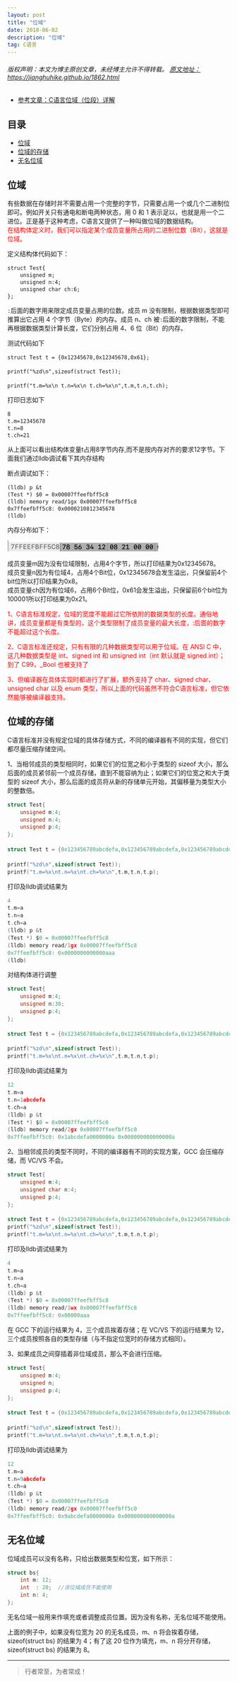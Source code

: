 ```yaml
---
layout: post
title: "位域"
date: 2018-06-02
description: "位域"
tag: C语言
---
```



<h6>
  版权声明：本文为博主原创文章，未经博主允许不得转载。
  <a target="_blank" href="https://jianghuhike.github.io/1862.html">
  原文地址：https://jianghuhike.github.io/1862.html 
  </a>
</h6>

- [参考文章：C语言位域（位段）详解](http://c.biancheng.net/view/2037.html)





## 目录

* [位域](#content1)
* [位域的存储](#content2)
* [无名位域](#content3)




<!-- ************************************************ -->
## <a id="content1"></a>位域
有些数据在存储时并不需要占用一个完整的字节，只需要占用一个或几个二进制位即可。例如开关只有通电和断电两种状态，用 0 和 1 表示足以，也就是用一个二进位。正是基于这种考虑，C语言又提供了一种叫做位域的数据结构。    
<span style="color:red">在结构体定义时，我们可以指定某个成员变量所占用的二进制位数（Bit），这就是位域。</span>

定义结构体代码如下：
```objc
struct Test{
    unsigned m;
    unsigned n:4;
    unsigned char ch:6;
};
```
`:`后面的数字用来限定成员变量占用的位数。成员 m 没有限制，根据数据类型即可推算出它占用 4 个字节（Byte）的内存。成员 n、ch 被`:`后面的数字限制，不能再根据数据类型计算长度，它们分别占用 4、6 位（Bit）的内存。

测试代码如下
```objc
struct Test t = {0x12345678,0x12345678,0x61};

printf("%zd\n",sizeof(struct Test));

printf("t.m=%x\n t.n=%x\n t.ch=%x\n",t.m,t.n,t.ch);
```

打印日志如下
```objc
8
t.m=12345678
t.n=8
t.ch=21
```

从上面可以看出结构体变量t占用8字节内存,而不是按内存对齐的要求12字节。下面我们通过lldb调试看下其内存结构

断点调试如下：
```objc
(lldb) p &t
(Test *) $0 = 0x00007ffeefbff5c8
(lldb) memory read/1gx 0x00007ffeefbff5c8
0x7ffeefbff5c8: 0x0000210812345678 
(lldb) 
```
内存分布如下：

<img src="/images/c/c1.png" alt="img">

成员变量m因为没有位域限制，占用4个字节，所以打印结果为0x12345678。      
成员变量n因为有位域4，占用4个Bit位，0x12345678会发生溢出，只保留前4个bit位所以打印结果为0x8。      
成员变量ch因为有位域6，占用6个Bit位，0x61会发生溢出，只保留前6个bit位为100001所以打印结果为0x21。      

<span style="color:red">1、C语言标准规定，位域的宽度不能超过它所依附的数据类型的长度。通俗地讲，成员变量都是有类型的，这个类型限制了成员变量的最大长度，:后面的数字不能超过这个长度。</span>

<span style="color:red">2、C语言标准还规定，只有有限的几种数据类型可以用于位域。在 ANSI C 中，这几种数据类型是 int、signed int 和 unsigned int（int 默认就是 signed int）；到了 C99，_Bool 也被支持了</span>

<span style="color:red">3、但编译器在具体实现时都进行了扩展，额外支持了 char、signed char、unsigned char 以及 enum 类型，所以上面的代码虽然不符合C语言标准，但它依然能够被编译器支持。</span>



<!-- ************************************************ -->
## <a id="content2"></a>位域的存储
C语言标准并没有规定位域的具体存储方式，不同的编译器有不同的实现，但它们都尽量压缩存储空间。

1、当相邻成员的类型相同时，如果它们的位宽之和小于类型的 sizeof 大小，那么后面的成员紧邻前一个成员存储，直到不能容纳为止；如果它们的位宽之和大于类型的 sizeof 大小，那么后面的成员将从新的存储单元开始，其偏移量为类型大小的整数倍。
```c
struct Test{
    unsigned m:4;
    unsigned n:4;
    unsigned p:4;
};

struct Test t = {0x123456789abcdefa,0x123456789abcdefa,0x123456789abcdefa};

printf("%zd\n",sizeof(struct Test));
printf("t.m=%x\nt.n=%x\nt.ch=%x\n",t.m,t.n,t.p);
```

打印及lldb调试结果为
```c
4
t.m=a
t.n=a
t.ch=a
(lldb) p &t
(Test *) $0 = 0x00007ffeefbff5c8
(lldb) memory read/1gx 0x00007ffeefbff5c8
0x7ffeefbff5c8: 0x0000000000000aaa
(lldb)
```

对结构体进行调整
```c
struct Test{
    unsigned m:4;
    unsigned n:30;
    unsigned p:4;
};

struct Test t = {0x123456789abcdefa,0x123456789abcdefa,0x123456789abcdefa};

printf("%zd\n",sizeof(struct Test));
printf("t.m=%x\nt.n=%x\nt.ch=%x\n",t.m,t.n,t.p);
```

打印及lldb调试结果为
```c
12
t.m=a
t.n=1abcdefa
t.ch=a
(lldb) p &t 
(Test *) $0 = 0x00007ffeefbff5c0
(lldb) memory read/2gx 0x00007ffeefbff5c0
0x7ffeefbff5c0: 0x1abcdefa0000000a 0x000000000000000a
```

2、当相邻成员的类型不同时，不同的编译器有不同的实现方案，GCC 会压缩存储，而 VC/VS 不会。
```c
struct Test{
    unsigned m:4;
    unsigned char n:4;
    unsigned p:4;
};

struct Test t = {0x123456789abcdefa,0x123456789abcdefa,0x123456789abcdefa};
printf("%zd\n",sizeof(struct Test));
printf("t.m=%x\nt.n=%x\nt.ch=%x\n",t.m,t.n,t.p);
```

打印及lldb调试结果为
```c
4
t.m=a
t.n=a
t.ch=a
(lldb) p &t
(Test *) $0 = 0x00007ffeefbff5c8
(lldb) memory read/1wx 0x00007ffeefbff5c8
0x7ffeefbff5c8: 0x00000aaa
```
在 GCC 下的运行结果为 4，三个成员挨着存储；在 VC/VS 下的运行结果为 12，三个成员按照各自的类型存储（与不指定位宽时的存储方式相同）。


3、如果成员之间穿插着非位域成员，那么不会进行压缩。
```c
struct Test{
    unsigned m:4;
    unsigned n;
    unsigned p:4;
};

struct Test t = {0x123456789abcdefa,0x123456789abcdefa,0x123456789abcdefa};

printf("%zd\n",sizeof(struct Test));
printf("t.m=%x\nt.n=%x\nt.ch=%x\n",t.m,t.n,t.p);
```
打印及lldb调试结果为
```c
12
t.m=a
t.n=9abcdefa
t.ch=a
(lldb) p &t
(Test *) $0 = 0x00007ffeefbff5c0
(lldb) memory read/2gx 0x00007ffeefbff5c0
0x7ffeefbff5c0: 0x9abcdefa0000000a 0x000000000000000a
```



<!-- ************************************************ -->
## <a id="content3"></a>无名位域

位域成员可以没有名称，只给出数据类型和位宽，如下所示：
```c
struct bs{
    int m: 12;
    int  : 20;  //该位域成员不能使用
    int n: 4;
};
```
无名位域一般用来作填充或者调整成员位置。因为没有名称，无名位域不能使用。

上面的例子中，如果没有位宽为 20 的无名成员，m、n 将会挨着存储，sizeof(struct bs) 的结果为 4；有了这 20 位作为填充，m、n 将分开存储，sizeof(struct bs) 的结果为 8。



----------
>  行者常至，为者常成！


